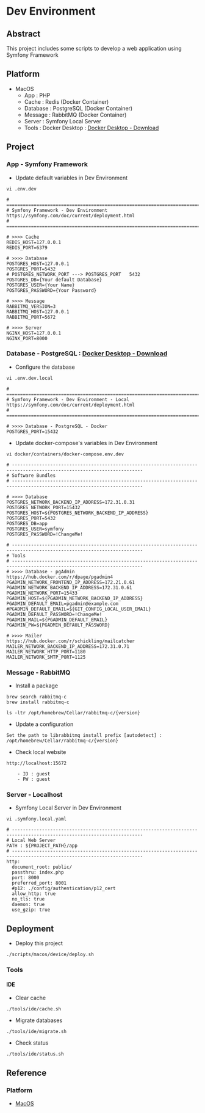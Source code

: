 # Dev Environment

## Abstract

This project includes some scripts to develop a web application using Symfony Framework

## Platform

* MacOS
  * App : PHP
  * Cache : Redis (Docker Container)
  * Database : PostgreSQL (Docker Container)
  * Message : RabbitMQ (Docker Container)
  * Server : Symfony Local Server
  * Tools : Docker Desktop : [Docker Desktop - Download](https://www.docker.com/products/docker-desktop/)

## Project

### App - Symfony Framework

* Update default variables in Dev Environment

```
vi .env.dev

# ======================================================================================================================
# Symfony Framework - Dev Environment                                    https://symfony.com/doc/current/deployment.html
# ======================================================================================================================

# >>>> Cache
REDIS_HOST=127.0.0.1
REDIS_PORT=6379

# >>>> Database
POSTGRES_HOST=127.0.0.1
POSTGRES_PORT=5432                                                    # POSTGRES_NETWORK_PORT ---> POSTGRES_PORT   5432
POSTGRES_DB={Your default Database}
POSTGRES_USER={Your Name}
POSTGRES_PASSWORD={Your Password}

# >>>> Message
RABBITMQ_VERSION=3
RABBITMQ_HOST=127.0.0.1
RABBITMQ_PORT=5672

# >>>> Server
NGINX_HOST=127.0.0.1
NGINX_PORT=8000
```

### Database - PostgreSQL : [Docker Desktop - Download](https://www.docker.com/products/docker-desktop/)

* Configure the database

```
vi .env.dev.local

# ======================================================================================================================
# Symfony Framework - Dev Environment - Local                            https://symfony.com/doc/current/deployment.html
# ======================================================================================================================

# >>>> Database - PostgreSQL - Docker
POSTGRES_PORT=15432
```

* Update docker-compose's variables in Dev Environment

```
vi docker/containers/docker-compose.env.dev

# ----------------------------------------------------------------------------------------------------------------------
# Software Bundles
# ----------------------------------------------------------------------------------------------------------------------

# >>>> Database
POSTGRES_NETWORK_BACKEND_IP_ADDRESS=172.31.0.31
POSTGRES_NETWORK_PORT=15432
POSTGRES_HOST=${POSTGRES_NETWORK_BACKEND_IP_ADDRESS}
POSTGRES_PORT=5432
POSTGRES_DB=app
POSTGRES_USER=symfony
POSTGRES_PASSWORD=!ChangeMe!

# ----------------------------------------------------------------------------------------------------------------------
# Tools
# ----------------------------------------------------------------------------------------------------------------------
# >>>> Database - pgAdmin                                                        https://hub.docker.com/r/dpage/pgadmin4
PGADMIN_NETWORK_FRONTEND_IP_ADDRESS=172.21.0.61
PGADMIN_NETWORK_BACKEND_IP_ADDRESS=172.31.0.61
PGADMIN_NETWORK_PORT=15433
PGADMIN_HOST=${PGADMIN_NETWORK_BACKEND_IP_ADDRESS}
PGADMIN_DEFAULT_EMAIL=pgadmin@example.com
#PGADMIN_DEFAULT_EMAIL=${GIT_CONFIG_LOCAL_USER_EMAIL}
PGADMIN_DEFAULT_PASSWORD=!ChangeMe!
PGADMIN_MAIL=${PGADMIN_DEFAULT_EMAIL}
PGADMIN_PW=${PGADMIN_DEFAULT_PASSWORD}

# >>>> Mailer                                                            https://hub.docker.com/r/schickling/mailcatcher
MAILER_NETWORK_BACKEND_IP_ADDRESS=172.31.0.71
MAILER_NETWORK_HTTP_PORT=1180
MAILER_NETWORK_SMTP_PORT=1125
```

### Message - RabbitMQ

* Install a package

```
brew search rabbitmq-c
brew install rabbitmq-c

ls -ltr /opt/homebrew/Cellar/rabbitmq-c/{version}
```

* Update a configuration

```
Set the path to librabbitmq install prefix [autodetect] : /opt/homebrew/Cellar/rabbitmq-c/{version}
```

* Check local website

```
http://localhost:15672

    - ID : guest
    - PW : guest
```

### Server - Localhost

* Symfony Local Server in Dev Environment

```
vi .symfony.local.yaml

# ----------------------------------------------------------------------------------------------------------------------
# Local Web Server                                                                            PATH : ${PROJECT_PATH}/app
# ----------------------------------------------------------------------------------------------------------------------
http:
  document_root: public/
  passthru: index.php
  port: 8000
  preferred_port: 8001
  #p12: ./config/authentication/p12_cert
  allow_http: true
  no_tls: true
  daemon: true
  use_gzip: true
```

## Deployment

* Deploy this project

```
./scripts/macos/device/deploy.sh
```

### Tools

#### IDE

* Clear cache

```
./tools/ide/cache.sh
```

* Migrate databases

```
./tools/ide/migrate.sh
```

* Check status

```
./tools/ide/status.sh
```

## Reference

### Platform

* [MacOS](https://www.apple.com/kr/macos)
